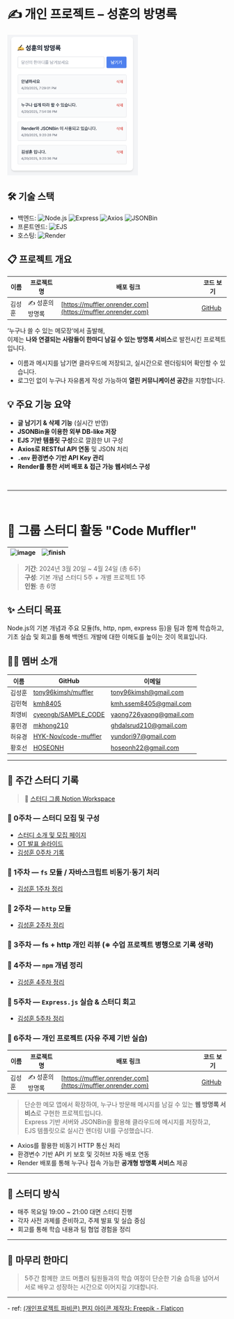 # ✍️ 개인 프로젝트 – 성훈의 방명록

<img src="image.png" alt="방명록샘플" width="300">

## 🛠 기술 스택

- 백엔드: ![Node.js](https://img.shields.io/badge/Node.js-339933?style=flat&logo=nodedotjs&logoColor=white) ![Express](https://img.shields.io/badge/Express-000000?style=flat&logo=express&logoColor=white) ![Axios](https://img.shields.io/badge/Axios-5A29E4?style=flat&logo=axios&logoColor=white) ![JSONBin](https://img.shields.io/badge/JSONBin-0A0A23?style=flat&logo=datadog&logoColor=white)
- 프론트엔드: ![EJS](https://img.shields.io/badge/EJS-8B0000?style=flat&logo=ejs&logoColor=white)
- 호스팅: ![Render](https://img.shields.io/badge/Render-46E3B7?style=flat&logo=render&logoColor=black)


## 📋 프로젝트 개요

| 이름   | 프로젝트명       | 배포 링크                                              | 코드 보기                                                                 |
|--------|------------------|---------------------------------------------------------|---------------------------------------------------------------------------|
| 김성훈 | ✍️ 성훈의 방명록 | [https://muffler.onrender.com](https://muffler.onrender.com) | [GitHub](https://github.com/tony96kimsh/muffler/tree/main/6week)         |

‘누구나 쓸 수 있는 메모장’에서 출발해,  
이제는 **나와 연결되는 사람들이 한마디 남길 수 있는 방명록 서비스**로 발전시킨 프로젝트입니다.

- 이름과 메시지를 남기면 클라우드에 저장되고, 실시간으로 렌더링되어 확인할 수 있습니다.
- 로그인 없이 누구나 자유롭게 작성 가능하여 **열린 커뮤니케이션 공간**을 지향합니다.

## 💡 주요 기능 요약

- **글 남기기 & 삭제 기능** (실시간 반영)
- **JSONBin을 이용한 외부 DB-like 저장**
- **EJS 기반 템플릿 구성**으로 깔끔한 UI 구성
- **Axios로 RESTful API 연동** 및 JSON 처리
- **`.env` 환경변수 기반 API Key 관리**
- **Render를 통한 서버 배포 & 접근 가능 웹서비스 구성**

<br>

---
<br>

# 🚀 그룹 스터디 활동 **"Code Muffler"**

![image](https://github.com/user-attachments/assets/75395ea5-426a-4538-b231-bb1a451c6ca6) | ![finish](https://github.com/user-attachments/assets/cdaa8ec4-7d41-4ed7-9fb3-54f43d1a9dd0)
--|--|

> **기간**: 2024년 3월 20일 ~ 4월 24일 (총 6주)  
> **구성**: 기본 개념 스터디 5주 + 개별 프로젝트 1주  
> **인원**: 총 6명

## ✨ 스터디 목표

Node.js의 기본 개념과 주요 모듈(fs, http, npm, express 등)을 팀과 함께 학습하고,  
기초 실습 및 회고를 통해 백엔드 개발에 대한 이해도를 높이는 것이 목표입니다.

## 🧑‍💻 멤버 소개

| 이름 | GitHub | 이메일 |
| ---- | ------ | ------ |
| 김성훈 | [tony96kimsh/muffler](https://github.com/tony96kimsh/muffler) | [tony96kimsh@gmail.com](mailto:tony96kimsh@gmail.com) |
| 김민혁 | [kmh8405](https://github.com/kmh8405/) | [kmh.ssem8405@gmail.com](mailto:kmh.ssem8405@gmail.com) |
| 최영비 | [cyeongb/SAMPLE_CODE](https://github.com/cyeongb/SAMPLE_CODE) | [yaong726yaong@gmail.com](mailto:yaong726yaong@gmail.com) |
| 홍민경 | [mkhong210](https://github.com/mkhong210) | [ghdalsrud210@gmail.com](mailto:ghdalsrud210@gmail.com) |
| 허유경 | [HYK-Nov/code-muffler](https://github.com/HYK-Nov/code-muffler) | [yundori97@gmail.com](mailto:yundori97@gmail.com) |
| 황호선 | [HOSEONH](https://github.com/HOSEONH) | [hoseonh22@gmail.com](mailto:hoseonh22@gmail.com) |

---

## 📅 주간 스터디 기록

> 📂 [스터디 그룹 Notion Workspace](https://www.notion.so/Muffler_NodeJS-Study-1cbae42089d880d79a32eedf5aef5771?pvs=21)

### 🔹 0주차 — 스터디 모집 및 구성
- [스터디 소개 및 모집 페이지](https://lateral-tractor-58e.notion.site/Code-Muffler-1cbae42089d881f4817ac2a5662ac3e2?pvs=4)
- [OT 발표 슬라이드](https://docs.google.com/presentation/d/16ncXqW8z4w_HK2ErmDuCDR46KaLaOKmDirY6H76vICc/edit#slide=id.g332a8289270_0_1635)
- [김성훈 0주차 기록](https://www.notion.so/1-1cbae42089d881d7b748f0e08160edf8?pvs=21)

### 🔹 1주차 — `fs` 모듈 / 자바스크립트 비동기·동기 처리
- [김성훈 1주차 정리](https://www.notion.so/1cbae42089d881c4a465cb16d01074b7?pvs=21)

### 🔹 2주차 — `http` 모듈
- [김성훈 2주차 정리](https://www.notion.so/1-1cbae42089d881a99c84ce7662530382?pvs=21)

### 🔹 3주차 — fs + http 개인 리뷰 (※ 수업 프로젝트 병행으로 기록 생략)

### 🔹 4주차 — `npm` 개념 정리
- [김성훈 4주차 정리](https://www.notion.so/1cbae42089d880978923f8ee496f5a2b?pvs=21)

### 🔹 5주차 — `Express.js` 실습 & 스터디 회고
- [김성훈 5주차 정리](https://www.notion.so/1d2ae42089d880e1b396c0a3490a9ead?pvs=21)

### 🔹 6주차 — 개인 프로젝트 (자유 주제 기반 실습)

| 이름   | 프로젝트명       | 배포 링크                                              | 코드 보기                                                                 |
|--------|------------------|---------------------------------------------------------|---------------------------------------------------------------------------|
| 김성훈 | ✍️ 성훈의 방명록 | [https://muffler.onrender.com](https://muffler.onrender.com) | [GitHub](https://github.com/tony96kimsh/muffler/tree/main/6week)         |

> 단순한 메모 앱에서 확장하여, 누구나 방문해 메시지를 남길 수 있는 **웹 방명록 서비스**로 구현한 프로젝트입니다.  
> Express 기반 서버와 JSONBin을 활용해 클라우드에 메시지를 저장하고,  
> EJS 템플릿으로 실시간 렌더링 UI를 구성했습니다.  

- Axios를 활용한 비동기 HTTP 통신 처리  
- 환경변수 기반 API 키 보호 및 깃허브 자동 배포 연동  
- Render 배포를 통해 누구나 접속 가능한 **공개형 방명록 서비스** 제공

---

## 🧭 스터디 방식

- 매주 목요일 19:00 ~ 21:00 대면 스터디 진행
- 각자 사전 과제를 준비하고, 주제 발표 및 실습 중심
- 회고를 통해 학습 내용과 팀 협업 경험을 정리

---

## 🙌 마무리 한마디

> 5주간 함께한 코드 머플러 팀원들과의 학습 여정이 단순한 기술 습득을 넘어서  
> 서로 배우고 성장하는 시간으로 이어지길 기대합니다.

<hr>
- ref: <a href="https://www.flaticon.com/kr/free-icons/" title="편지 아이콘">(개인프로젝트 파비콘) 편지 아이콘 제작자: Freepik - Flaticon</a>